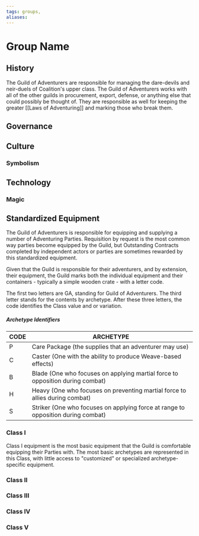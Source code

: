 ```yaml
---
tags: groups, 
aliases:
---
```


# Group Name
## History
The Guild of Adventurers are responsible for managing the dare-devils and neir-duels of Coalition's upper class. The Guild of Adventurers works with all of the other guilds in procurement, export, defense, or anything else that could possibly be thought of. They are responsible as well for keeping the greater [[Laws of Adventuring]] and marking those who break them.
## Governance
## Culture
### Symbolism
## Technology
### Magic
## Standardized Equipment
The Guild of Adventurers is responsible for equipping and supplying a number of Adventuring Parties. Requisition by request is the most common way parties become equipped by the Guild, but Outstanding Contracts completed by independent actors or parties are sometimes rewarded by this standardized equipment.

Given that the Guild is responsible for their adventurers, and by extension, their equipment, the Guild marks both the individual equipment and their containers - typically a simple wooden crate - with a letter code.

The first two letters are GA, standing for Guild of Adventurers. The third letter stands for the contents by archetype. After these three letters, the code identifies the Class value and or variation.

##### Archetype Identifiers
CODE | ARCHETYPE
--- | ---
P | Care Package (the supplies that an adventurer may use)
C | Caster (One with the ability to produce Weave-based effects)
B | Blade (One who focuses on applying martial force to opposition during combat)
H | Heavy (One who focuses on preventing martial force to allies during combat)
S | Striker (One who focuses on applying force at range to opposition during combat)

### Class I
Class I equipment is the most basic equipment that the Guild is comfortable equipping their Parties with. The most basic archetypes are represented in this Class, with little access to "customized" or specialized archetype-specific equipment.

####

### Class II
### Class III
### Class IV
### Class V